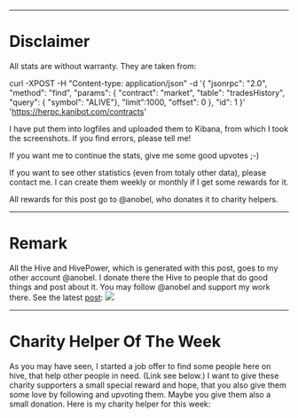 ----
# Disclaimer

All stats are without warranty.
They are taken from:

curl -XPOST -H "Content-type: application/json" -d '{ "jsonrpc": "2.0", "method": "find", "params": { "contract": "market", "table": "tradesHistory", "query": { "symbol": "ALIVE"}, "limit":1000, "offset": 0 }, "id": 1 }' 'https://herpc.kanibot.com/contracts'

I have put them into logfiles and uploaded them to Kibana, from which I took the screenshots.
If you find errors, please tell me!

If you want me to continue the stats, give me some good upvotes ;-)

If you want to see other statistics (even from totaly other data), please contact me. I can create them weekly or monthly if I get some rewards for it.

All rewards for this post go to @anobel, who donates it to charity helpers.

----
# Remark
All the Hive and HivePower, which is generated with this post, goes to my other account @anobel. I donate there the Hive to people that do good things and post about it. 
You may follow @anobel and support my work there. See the latest [post](https://peakd.com/@anobel):
[![](https://images.hive.blog/0x0/https://files.peakd.com/file/peakd-hive/anobel/23wqsApuUdj1Pdaxkc7SM2wc2NPK15oxAA8AHLfRT5ncXds2w1PGuNYAkkaU2bMN3MrTB.png)](https://peakd.com/@anobel)

---
# Charity Helper Of The Week
As you may have seen, I started a job offer to find some people here on hive, that help other people in need. (Link see below.)
I want to give these charity supporters a small special reward and hope, that you also give them some love by following and upvoting them. Maybe you give them also a small donation. Here is my charity helper for this week: